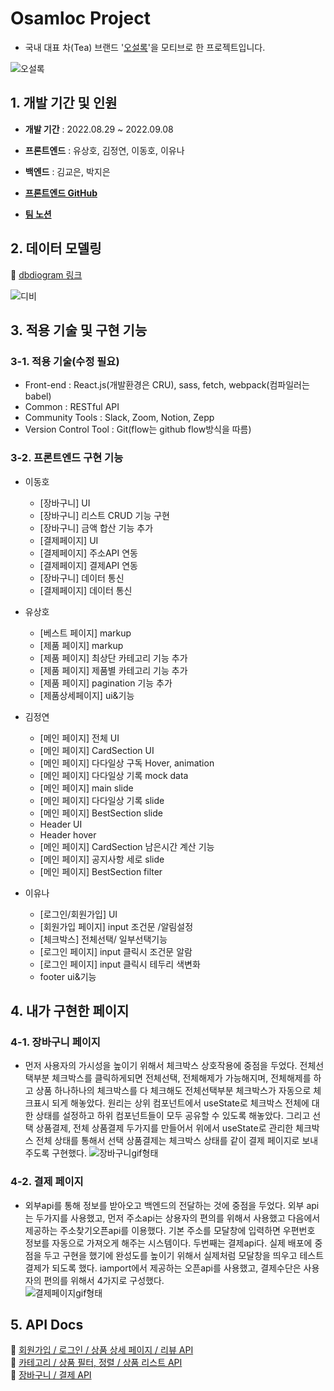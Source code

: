 # Osamloc Project

- 국내 대표 차(Tea) 브랜드 '[오설록](https://www.osulloc.com/kr/ko)'을 모티브로 한 프로젝트입니다.

![오설록](https://user-images.githubusercontent.com/108418225/190359024-709b2df0-3249-4708-8e2f-7d6bcb38c07a.png)

  
  
## 1. 개발 기간 및 인원

- __개발 기간__  : 2022.08.29 ~ 2022.09.08

- __프론트엔드__ : 유상호, 김정연, 이동호, 이유나  

- __백엔드__ : 김교은, 박지은  

- __[프론트엔드 GitHub](https://github.com/wecode-bootcamp-korea/justcode-6-1st-osamloc-front)__ 

- __[팀 노션](https://www.notion.so/wecode/93b4fdf1dd4b49dd9b2fe71f7b85d8d0)__

  
  
## 2. 데이터 모델링

:paperclip:  [dbdiogram 링크](https://dbdiagram.io/d/631550500911f91ba5332730)   

![디비](https://user-images.githubusercontent.com/108418225/190328843-2bbf8125-2c98-43a3-a3d0-f31fd9613631.png)

  
 
## 3. 적용 기술 및 구현 기능

### 3-1. 적용 기술(수정 필요)
+ Front-end : React.js(개발환경은 CRU), sass, fetch, webpack(컴파일러는  babel)
+ Common : RESTful API
+ Community Tools : Slack, Zoom, Notion, Zepp
+ Version Control Tool : Git(flow는 github flow방식을 따름)


### 3-2. 프론트엔드 구현 기능
- 이동호  
  - [장바구니] UI
  - [장바구니] 리스트 CRUD 기능 구현 
  - [장바구니] 금액 합산 기능 추가
  - [결제페이지] UI
  - [결제페이지] 주소API 연동
  - [결제페이지] 결제API 연동
  - [장바구니] 데이터 통신
  - [결제페이지] 데이터 통신

- 유상호
  - [베스트 페이지] markup
  - [제품 페이지] markup
  - [제품 페이지] 최상단 카테고리 기능 추가
  - [제품 페이지] 제품별 카테고리 기능 추가
  - [제품 페이지] pagination 기능 추가
  - [제품상세페이지] ui&기능

- 김정연
  - [메인 페이지] 전체 UI
  - [메인 페이지] CardSection UI
  - [메인 페이지] 다다일상 구독 Hover, animation
  - [메인 페이지] 다다일상 기록 mock data
  - [메인 페이지] main slide
  - [메인 페이지] 다다일상 기록 slide
  - [메인 페이지] BestSection slide
  - Header UI
  - Header hover
  - [메인 페이지] CardSection 남은시간 계산 기능
  - [메인 페이지] 공지사항 세로 slide 
  - [메인 페이지] BestSection filter

- 이유나
  - [로그인/회원가입] UI
  - [회원가입 페이지] input 조건문 /알림설정
  - [체크박스] 전체선택/ 일부선택기능
  - [로그인 페이지] input 클릭시 조건문 알람
  - [로그인 페이지] input 클릭시 테두리 색변화 
  - footer ui&기능 

  
## 4. 내가 구현한 페이지

### 4-1. 장바구니 페이지
- 먼저 사용자의 가시성을 높이기 위해서 체크박스 상호작용에 중점을 두었다. 
전체선택부분 체크박스를 클릭하게되면 전체선택, 전체해제가 가능해지며, 전체해제를 하고 상품 하나하나의 체크박스를 다 체크해도 전체선택부분 체크박스가 자동으로 체크표시 되게 해놓았다. 
원리는 상위 컴포넌트에서 useState로 체크박스 전체에 대한 상태를 설정하고 하위 컴포넌트들이 모두 공유할 수 있도록 해놓았다.
그리고 선택 상품결제, 전체 상품결제 두가지를 만들어서 위에서 useState로 관리한 체크박스 전체 상태를 통해서 선택 상품결제는 체크박스 상태를 같이 결제 페이지로 보내주도록 구현했다.
![장바구니gif형태](https://user-images.githubusercontent.com/88419431/190587405-01e87431-6180-4967-bc8b-64024fb5ed25.gif)

### 4-2. 결제 페이지
- 외부api를 통해 정보를 받아오고 백엔드의 전달하는 것에 중점을 두었다.
외부 api는 두가지를 사용했고, 먼저 주소api는 상용자의 편의를 위해서 사용했고 다음에서 제공하는 주소찾기오픈api를 이용했다.
기본 주소를 모달창에 입력하면 우편번호 정보를 자동으로 가져오게 해주는 시스템이다.
두번째는 결제api다. 실제 배포에 중점을 두고 구현을 했기에 완성도를 높이기 위해서 실제처럼 모달창을 띄우고 테스트 결제가 되도록 했다. iamport에서 제공하는 오픈api를 사용했고, 결제수단은 사용자의 편의를 위해서 4가지로 구성했다.  
![결제페이지gif형태](https://user-images.githubusercontent.com/88419431/190586976-fc7a7e6e-c74d-4d48-8757-e04fc72c4c45.gif)





  
  
## 5. API Docs

:paperclip: [회원가입 / 로그인 / 상품 상세 페이지 / 리뷰 API](https://documenter.getpostman.com/view/22723173/VUxVrQLd)  
:paperclip: [카테고리 / 상품 필터, 정렬 / 상품 리스트 API](https://documenter.getpostman.com/view/22723465/VUxXKNsa)  
:paperclip: [장바구니 / 결제 API](https://documenter.getpostman.com/view/22723465/VVBQX98b)  

